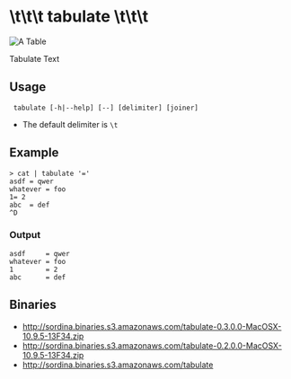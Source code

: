 # \\t\\t\\t tabulate \\t\\t\\t

![A Table](http://i.imgur.com/Ub328Ag.png)

Tabulate Text

## Usage

     tabulate [-h|--help] [--] [delimiter] [joiner]

* The default delimiter is `\t`

## Example

    > cat | tabulate '='
    asdf = qwer
    whatever = foo
    1= 2
    abc  = def
    ^D

### Output

    asdf     = qwer
    whatever = foo
    1        = 2
    abc      = def

## Binaries

* <http://sordina.binaries.s3.amazonaws.com/tabulate-0.3.0.0-MacOSX-10.9.5-13F34.zip>
* <http://sordina.binaries.s3.amazonaws.com/tabulate-0.2.0.0-MacOSX-10.9.5-13F34.zip>
* <http://sordina.binaries.s3.amazonaws.com/tabulate>
